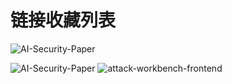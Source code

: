 # 链接收藏列表

![AI-Security-Paper](https://github.com/eastmountyxz/AI-Security-Paper)

![AI-Security-Paper](https://github.com/eastmountyxz/AI-Security-Paper)
![attack-workbench-frontend](https://github.com/center-for-threat-informed-defense/attack-workbench-frontend)